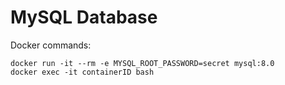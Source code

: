 # MySQL Database

Docker commands:
```
docker run -it --rm -e MYSQL_ROOT_PASSWORD=secret mysql:8.0
docker exec -it containerID bash
```
